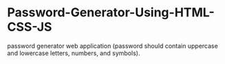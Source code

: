 # Password-Generator-Using-HTML-CSS-JS
password generator web application (password should contain uppercase and lowercase letters, numbers, and symbols).
